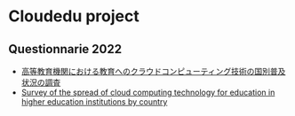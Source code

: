# Cloudedu project

## Questionnarie 2022
  * [高等教育機関における教育へのクラウドコンピューティング技術の国別普及状況の調査](https://cloudedu-osaka.github.io/questionnaire2022/ja/)
  * [Survey of the spread of cloud computing technology for education in higher education institutions by country
](https://cloudedu-osaka.github.io/questionnaire2022/en/)
